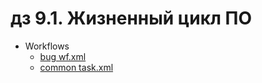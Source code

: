 # дз 9.1. Жизненный цикл ПО
- Workflows
    - [bug wf.xml](/scripts/bug%20wf.xml)
    - [common task.xml](/scripts/common%20task.xml) 

  
